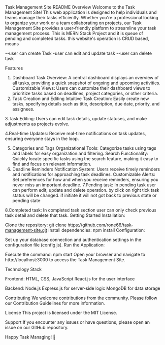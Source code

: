 
Task Management Site README
Overview
Welcome to the Task Management Site! This web application is designed to help individuals and teams manage their tasks efficiently. Whether you're a professional looking to organize your work or a team collaborating on projects, our Task Management Site provides a user-friendly platform to streamline your task management process.
This is MERN Stack Project and it is queue of pending and completed tasks. this website's operation is CRUD based, means

--user can create Task
-user can edit and update task
--user can delete task

Features

1. Dashboard
Task Overview: A central dashboard displays an overview of all tasks, providing a quick snapshot of ongoing and upcoming activities.
Customizable Views: Users can customize their dashboard views to prioritize tasks based on deadlines, project categories, or other criteria.
2. Task Creation and Editing
Intuitive Task Creation: Easily create new tasks, specifying details such as title, description, due date, priority, and assignees.

3.Task Editing: Users can edit task details, update statuses, and make adjustments as projects evolve.

4.Real-time Updates: Receive real-time notifications on task updates, ensuring everyone stays in the loop.

5. Categories and Tags
Organizational Tools: Categorize tasks using tags and labels for easy organization and filtering.
Search Functionality: Quickly locate specific tasks using the search feature, making it easy to find and focus on relevant information.
6. Deadline Reminders
Notification System: Users receive timely reminders and notifications for approaching task deadlines.
Customizable Alerts: Set preferences for how and when you receive reminders, ensuring you never miss an important deadline.
7.Pending task: In pending task user can perform edit, update and delete operation. by click on right tick task status will be changed. if initiate it will not got back to previous state or pending state 

8.Completed task: In completed task section user can only check previous task detail and delete that task.
Getting Started
Installation:

Clone the repository: git clone https://github.com/rone66/task-management-site.git
Install dependencies: npm install
Configuration:

Set up your database connection and authentication settings in the configuration file (config.js).
Run the Application:

Execute the command: npm start
Open your browser and navigate to http://localhost:3000 to access the Task Management Site.

Technology Stack

Frontend:
HTML, CSS, JavaScript
React.js for the user interface

Backend:
Node.js
Express.js for server-side logic
MongoDB for data storage


Contributing
We welcome contributions from the community. Please follow our Contribution Guidelines for more information.

License
This project is licensed under the MIT License.

Support
If you encounter any issues or have questions, please open an issue on our GitHub repository.

Happy Task Managing! 🚀